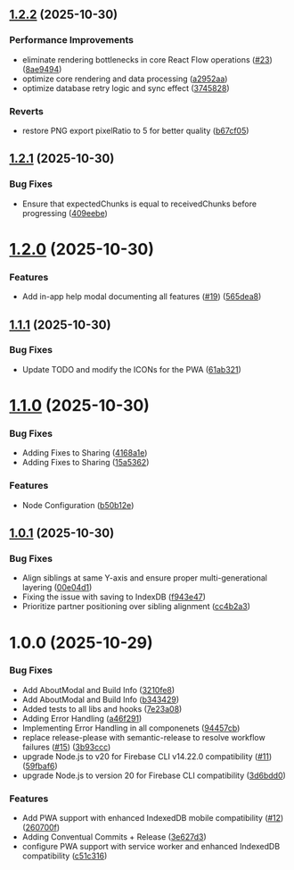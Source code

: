 ## [1.2.2](https://github.com/Liammarwood/family-tree-builder/compare/v1.2.1...v1.2.2) (2025-10-30)


### Performance Improvements

* eliminate rendering bottlenecks in core React Flow operations ([#23](https://github.com/Liammarwood/family-tree-builder/issues/23)) ([8ae9494](https://github.com/Liammarwood/family-tree-builder/commit/8ae9494618cb5923386aedca388d6b52c5eaf9cc))
* optimize core rendering and data processing ([a2952aa](https://github.com/Liammarwood/family-tree-builder/commit/a2952aa5383a414999d1d59983adadd5b60f1083))
* optimize database retry logic and sync effect ([3745828](https://github.com/Liammarwood/family-tree-builder/commit/374582891d52a280e72ab7feae02920d0c5c37b6))


### Reverts

* restore PNG export pixelRatio to 5 for better quality ([b67cf05](https://github.com/Liammarwood/family-tree-builder/commit/b67cf059d2d105d7cfed0fb90942b39a812954c9))

## [1.2.1](https://github.com/Liammarwood/family-tree-builder/compare/v1.2.0...v1.2.1) (2025-10-30)


### Bug Fixes

* Ensure that expectedChunks is equal to receivedChunks before progressing ([409eebe](https://github.com/Liammarwood/family-tree-builder/commit/409eebe64f02b3d7e7bb85dac1506f227ca50d90))

# [1.2.0](https://github.com/Liammarwood/family-tree-builder/compare/v1.1.1...v1.2.0) (2025-10-30)


### Features

* Add in-app help modal documenting all features ([#19](https://github.com/Liammarwood/family-tree-builder/issues/19)) ([565dea8](https://github.com/Liammarwood/family-tree-builder/commit/565dea8bfb04162debe1c6cf8c58ec13b9970add))

## [1.1.1](https://github.com/Liammarwood/family-tree-builder/compare/v1.1.0...v1.1.1) (2025-10-30)


### Bug Fixes

* Update TODO and modify the ICONs for the PWA ([61ab321](https://github.com/Liammarwood/family-tree-builder/commit/61ab321fe10cf9a5b7e325613fc7510bde1b8e5e))

# [1.1.0](https://github.com/Liammarwood/family-tree-builder/compare/v1.0.1...v1.1.0) (2025-10-30)


### Bug Fixes

* Adding Fixes to Sharing ([4168a1e](https://github.com/Liammarwood/family-tree-builder/commit/4168a1e91f1211cb05075eeaf335342cc5d398fa))
* Adding Fixes to Sharing ([15a5362](https://github.com/Liammarwood/family-tree-builder/commit/15a536219a301f01c07451133a8df502e205c307))


### Features

* Node Configuration ([b50b12e](https://github.com/Liammarwood/family-tree-builder/commit/b50b12e90c068884daeb786806aa2ad44b4d128a))

## [1.0.1](https://github.com/Liammarwood/family-tree-builder/compare/v1.0.0...v1.0.1) (2025-10-30)


### Bug Fixes

* Align siblings at same Y-axis and ensure proper multi-generational layering ([00e04d1](https://github.com/Liammarwood/family-tree-builder/commit/00e04d10db680a5723602e9a8e6d7f4a491526c8))
* Fixing the issue with saving to IndexDB ([f943e47](https://github.com/Liammarwood/family-tree-builder/commit/f943e47848480f0c2a5bee8c20b3552938aae27c))
* Prioritize partner positioning over sibling alignment ([cc4b2a3](https://github.com/Liammarwood/family-tree-builder/commit/cc4b2a3a769bc2cadcf7b526af3c45ce4ffed6a0))

# 1.0.0 (2025-10-29)


### Bug Fixes

* Add AboutModal and Build Info ([3210fe8](https://github.com/Liammarwood/family-tree-builder/commit/3210fe84ae671e2af4ca9bfa353b9c5b84770dd4))
* Add AboutModal and Build Info ([b343429](https://github.com/Liammarwood/family-tree-builder/commit/b343429d31e39839b81e3c41f49b36a5d545370b))
* Added tests to all libs and hooks ([7e23a08](https://github.com/Liammarwood/family-tree-builder/commit/7e23a089bbb322807bfbe7f47b7c06a2049d0ad4))
* Adding Error Handling ([a46f291](https://github.com/Liammarwood/family-tree-builder/commit/a46f29148ae7f9d9597d0b6e1e113066a4ceca87))
* Implementing Error Handling in all componenets ([94457cb](https://github.com/Liammarwood/family-tree-builder/commit/94457cb5a2cb6aa78dcab9ea3a866aa904896115))
* replace release-please with semantic-release to resolve workflow failures ([#15](https://github.com/Liammarwood/family-tree-builder/issues/15)) ([3b93ccc](https://github.com/Liammarwood/family-tree-builder/commit/3b93ccce9bd6057c501e193749c288e9a9f48ba1))
* upgrade Node.js to v20 for Firebase CLI v14.22.0 compatibility ([#11](https://github.com/Liammarwood/family-tree-builder/issues/11)) ([59fbaf6](https://github.com/Liammarwood/family-tree-builder/commit/59fbaf6fa25e4668b97b35d7fe7894b5448e5e3f))
* upgrade Node.js to version 20 for Firebase CLI compatibility ([3d6bdd0](https://github.com/Liammarwood/family-tree-builder/commit/3d6bdd06c8d65d8432b127ad5564b5915deb1274))


### Features

* Add PWA support with enhanced IndexedDB mobile compatibility ([#12](https://github.com/Liammarwood/family-tree-builder/issues/12)) ([260700f](https://github.com/Liammarwood/family-tree-builder/commit/260700faa9ae0d291ea67a0ef2b966166a23d151))
* Adding Conventual Commits + Release ([3e627d3](https://github.com/Liammarwood/family-tree-builder/commit/3e627d32d090f290f2e1babe9e8591f659a8ae57))
* configure PWA support with service worker and enhanced IndexedDB compatibility ([c51c316](https://github.com/Liammarwood/family-tree-builder/commit/c51c316939814c3b93cc65e1603aa307187b61cc))
